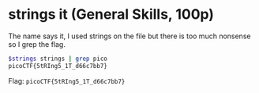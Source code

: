 # strings it (General Skills, 100p)
The name says it, I used strings on the file but there is too much nonsense so I grep the flag.
```bash
$strings strings | grep pico
picoCTF{5tRIng5_1T_d66c7bb7}
```
Flag: `picoCTF{5tRIng5_1T_d66c7bb7}`
